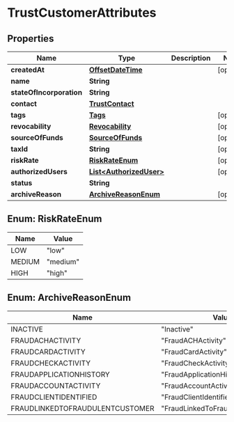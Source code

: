 # TrustCustomerAttributes

## Properties
Name | Type | Description | Notes
------------ | ------------- | ------------- | -------------
**createdAt** | [**OffsetDateTime**](OffsetDateTime.md) |  |  [optional]
**name** | **String** |  | 
**stateOfIncorporation** | **String** |  | 
**contact** | [**TrustContact**](TrustContact.md) |  | 
**tags** | [**Tags**](Tags.md) |  |  [optional]
**revocability** | [**Revocability**](Revocability.md) |  |  [optional]
**sourceOfFunds** | [**SourceOfFunds**](SourceOfFunds.md) |  |  [optional]
**taxId** | **String** |  |  [optional]
**riskRate** | [**RiskRateEnum**](#RiskRateEnum) |  |  [optional]
**authorizedUsers** | [**List&lt;AuthorizedUser&gt;**](AuthorizedUser.md) |  |  [optional]
**status** | **String** |  | 
**archiveReason** | [**ArchiveReasonEnum**](#ArchiveReasonEnum) |  |  [optional]

<a name="RiskRateEnum"></a>
## Enum: RiskRateEnum
Name | Value
---- | -----
LOW | &quot;low&quot;
MEDIUM | &quot;medium&quot;
HIGH | &quot;high&quot;

<a name="ArchiveReasonEnum"></a>
## Enum: ArchiveReasonEnum
Name | Value
---- | -----
INACTIVE | &quot;Inactive&quot;
FRAUDACHACTIVITY | &quot;FraudACHActivity&quot;
FRAUDCARDACTIVITY | &quot;FraudCardActivity&quot;
FRAUDCHECKACTIVITY | &quot;FraudCheckActivity&quot;
FRAUDAPPLICATIONHISTORY | &quot;FraudApplicationHistory&quot;
FRAUDACCOUNTACTIVITY | &quot;FraudAccountActivity&quot;
FRAUDCLIENTIDENTIFIED | &quot;FraudClientIdentified&quot;
FRAUDLINKEDTOFRAUDULENTCUSTOMER | &quot;FraudLinkedToFraudulentCustomer&quot;
